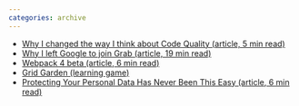 ```yaml
---
categories: archive
---
```


- [Why I changed the way I think about Code Quality (article, 5 min read)](https://medium.freecodecamp.org/why-i-changed-the-way-i-think-about-code-quality-88c5d8d57e68)
- [Why I left Google to join Grab (article, 19 min read)](https://medium.com/@steve.yegge/why-i-left-google-to-join-grab-86dfffc0be84)
- [Webpack 4 beta (article, 6 min read)](https://medium.com/webpack/webpack-4-beta-try-it-today-6b1d27d7d7e2)
- [Grid Garden (learning game)](http://cssgridgarden.com/)
- [Protecting Your Personal Data Has Never Been This Easy (article, 6 min read)](https://spreadprivacy.com/privacy-simplified/)[](https://spreadprivacy.com/privacy-simplified/)
